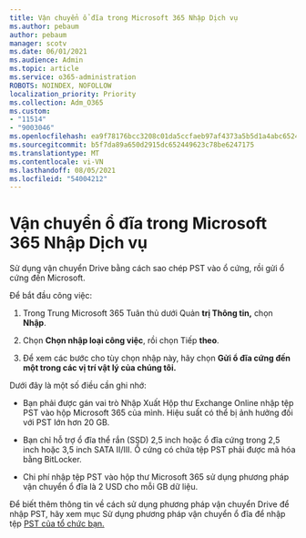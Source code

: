 ```yaml
---
title: Vận chuyển ổ đĩa trong Microsoft 365 Nhập Dịch vụ
ms.author: pebaum
author: pebaum
manager: scotv
ms.date: 06/01/2021
ms.audience: Admin
ms.topic: article
ms.service: o365-administration
ROBOTS: NOINDEX, NOFOLLOW
localization_priority: Priority
ms.collection: Adm_O365
ms.custom:
- "11514"
- "9003046"
ms.openlocfilehash: ea9f78176bcc3208c01da5ccfaeb97af4373a5b5d1a4abc652422a0f85df7d9a
ms.sourcegitcommit: b5f7da89a650d2915dc652449623c78be6247175
ms.translationtype: MT
ms.contentlocale: vi-VN
ms.lasthandoff: 08/05/2021
ms.locfileid: "54004212"
---
```

# <a name="drive-shipping-in-the-microsoft-365-import-service"></a>Vận chuyển ổ đĩa trong Microsoft 365 Nhập Dịch vụ

Sử dụng vận chuyển Drive bằng cách sao chép PST vào ổ cứng, rồi gửi ổ cứng đến Microsoft.

Để bắt đầu công việc:

1. Trong Trung Microsoft 365 Tuân thủ dưới Quản **trị Thông tin,** chọn **Nhập**.

1. Chọn **Chọn nhập loại công việc**, rồi chọn Tiếp **theo**.

1. Để xem các bước cho tùy chọn nhập này, hãy chọn **Gửi ổ đĩa cứng đến một trong các vị trí vật lý của chúng tôi.**

Dưới đây là một số điều cần ghi nhớ:

- Bạn phải được gán vai trò Nhập Xuất Hộp thư Exchange Online nhập tệp PST vào hộp Microsoft 365 của mình.
Hiệu suất có thể bị ảnh hưởng đối với PST lớn hơn 20 GB.

- Bạn chỉ hỗ trợ ổ đĩa thể rắn (SSD) 2,5 inch hoặc ổ đĩa cứng trong 2,5 inch hoặc 3,5 inch SATA II/III.
Ổ cứng có chứa tệp PST phải được mã hóa bằng BitLocker.

- Chi phí nhập tệp PST vào hộp thư Microsoft 365 sử dụng phương pháp vận chuyển ổ đĩa là 2 USD cho mỗi GB dữ liệu.

Để biết thêm thông tin về cách sử dụng phương pháp vận chuyển Drive để nhập PST, hãy xem mục Sử dụng phương pháp vận chuyển ổ đĩa để nhập tệp [PST của tổ chức bạn.](/microsoft-365/compliance/use-drive-shipping-to-import-pst-files-to-office-365)